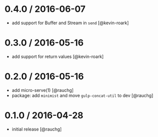 
0.4.0 / 2016-06-07
==================

  * add support for Buffer and Stream in `send` [@kevin-roark]

0.3.0 / 2016-05-16
==================

  * add support for return values [@kevin-roark]

0.2.0 / 2016-05-16
==================

  * add micro-serve(1) [@rauchg]
  * package: add `minimist` and move `gulp-concat-util` to dev [@rauchg]

0.1.0 / 2016-04-28
==================

  * initial release [@rauchg]
